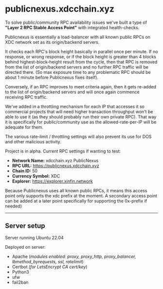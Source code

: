 # publicnexus.xdcchain.xyz

To solve public/community RPC availability issues we've built a type of **"Layer 2 RPC Stable Access Point"** with integrated health-checks.

Publicnexus is essentially a load-balancer with all known public RPCs on XDC network set as its origin/backend servers.

It checks each RPC's block height basically in parallel once per minute. If no response, or wrong response, or if the block height is greater than 4 blocks behind highest-block-height result from the cycle, then that RPC is removed from the list of origin/backend servers and no further RPC traffic will be directed there. (So max exposure time to any problematic RPC should be about 1 minute before Publicnexus fixes itself).

Conversely, if an RPC improves to meet criteria again, then it gets re-added to the list of origin/backend servers and will once again commence receiving RPC traffic.

We've added in a throttling mechanism for each IP that accesses it so commercial projects that will need higher transaction throughput won't be able to use it (as they should probably run their own private RPC). That way it is specifically for public/community use as the allowed-rate-per-IP will be adequate for them.

The various rate-limit / throttling settings will also prevent its use for DOS and other malicious activity.

Project is in alpha. Current RPC settings if wanting to test:

- **Network Name:** xdcchain.xyz PublicNexus
- **RPC URL:** https://publicnexus.xdcchain.xyz
- **Chain ID:** 50
- **Currency Symbol:** XDC
- **Explorer:** https://explorer.xinfin.network

Because Publicnexus uses all known public RPCs, it means this access point only supports the xdc prefix at the moment. A secondary access point can be added at a later point specifically for supporting the 0x-prefix if needed)

---

## Server setup

Server running Ubuntu 22.04

Deployed on server:
- Apache (_modules enabled: proxy, proxy_http, proxy_balancer, lbmethod_byrequests, ssl, ratelimit_)
- Certbot (_for LetsEncrypt CA cert/key_)
- Python3
- ufw
- fail2ban
